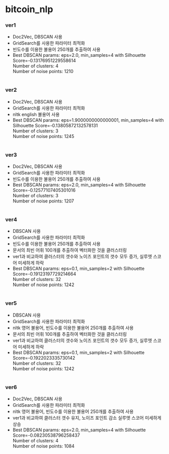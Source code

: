 # bitcoin_nlp

### ver1
- Doc2Vec, DBSCAN 사용<br/>
- GridSearch를 사용한 파라미터 최적화<br/>
- 빈도수를 이용한 불용어 250개를 추출하여 사용<br/>
- Best DBSCAN params: eps=2.0, min_samples=4 with Silhouette Score=-0.13176951229558614<br/>
Number of clusters: 4<br/>
Number of noise points: 1210<br/><br/>

### ver2
- Doc2Vec, DBSCAN 사용<br/>
- GridSearch를 사용한 파라미터 최적화<br/>
- nltk english 불용어 사용<br/>
- Best DBSCAN params: eps=1.9000000000000001, min_samples=4 with Silhouette Score=-0.13805872132578131<br/>
Number of clusters: 3<br/>
Number of noise points: 1245<br/><br/>

### ver3
- Doc2Vec, DBSCAN 사용<br/>
- GridSearch를 사용한 파라미터 최적화<br/>
- 빈도수를 이용한 불용어 250개를 추출하여 사용<br/>
- Best DBSCAN params: eps=2.0, min_samples=4 with Silhouette Score=-0.12577107405301016<br/>
Number of clusters: 3<br/>
Number of noise points: 1207<br/><br/>

### ver4
- DBSCAN 사용<br/>
- GridSearch를 사용한 파라미터 최적화<br/>
- 빈도수를 이용한 불용어 250개를 추출하여 사용<br/>
- 문서의 최빈 어휘 100개를 추출하여 벡터화한 것을 클러스터링<br/>
- ver1과 비교하여 클러스터의 갯수와 노이즈 포인트의 갯수 모두 증가, 실루엣 스코어 미세하게 하락<br/>
- Best DBSCAN params: eps=0.1, min_samples=2 with Silhouette Score=-0.19123197729214664<br/>
Number of clusters: 32<br/>
Number of noise points: 1242<br/><br/>

### ver5
- DBSCAN 사용<br/>
- GridSearch를 사용한 파라미터 최적화<br/>
- nltk 영어 불용어, 빈도수를 이용한 불용어 250개를 추출하여 사용<br/>
- 문서의 최빈 어휘 100개를 추출하여 벡터화한 것을 클러스터링<br/>
- ver1과 비교하여 클러스터의 갯수와 노이즈 포인트의 갯수 모두 증가, 실루엣 스코어 미세하게 하락<br/>
- Best DBSCAN params: eps=0.1, min_samples=2 with Silhouette Score=-0.1922023335730142<br/>
Number of clusters: 32<br/>
Number of noise points: 1242<br/><br/>

### ver6
- Doc2Vec, DBSCAN 사용<br/>
- GridSearch를 사용한 파라미터 최적화<br/>
- nltk 영어 불용어, 빈도수를 이용한 불용어 250개를 추출하여 사용<br/>
- ver1과 비교하여 클러스터 갯수 유지, 노이즈 포인트 감소 실루엣 스코어 미세하게 상승<br/>
- Best DBSCAN params: eps=2.0, min_samples=4 with Silhouette Score=-0.08230538796258437<br/>
Number of clusters: 4<br/>
Number of noise points: 1084<br/><br/>
